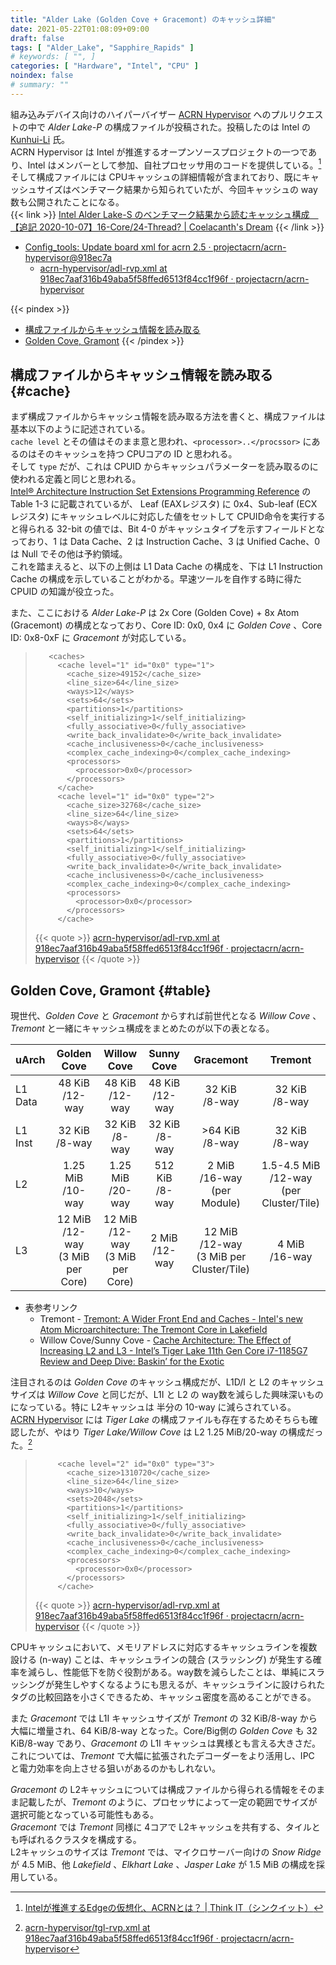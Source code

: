 ```yaml
---
title: "Alder Lake (Golden Cove + Gracemont) のキャッシュ詳細"
date: 2021-05-22T01:08:09+09:00
draft: false
tags: [ "Alder_Lake", "Sapphire_Rapids" ]
# keywords: [ "", ]
categories: [ "Hardware", "Intel", "CPU" ]
noindex: false
# summary: ""
---
```


組み込みデバイス向けのハイパーバイザー [ACRN Hypervisor](https://github.com/projectacrn/acrn-hypervisor) へのプルリクエストの中で *Alder Lake-P* の構成ファイルが投稿された。投稿したのは Intel の [Kunhui-Li](https://github.com/Kunhui-Li) 氏。  
ACRN Hypervisor は Intel が推進するオープンソースプロジェクトの一つであり、Intel はメンバーとして参加、自社プロセッサ用のコードを提供している。[^intel-acrn]  
そして構成ファイルには CPUキャッシュの詳細情報が含まれており、既にキャッシュサイズはベンチマーク結果から知られていたが、今回キャッシュの way数も公開されたことになる。  
{{< link >}} [Intel Alder Lake-S のベンチマーク結果から読むキャッシュ構成　【追記 2020-10-07】16-Core/24-Thread? | Coelacanth's Dream](/posts/2020/10/06/intel-adls-benchmark-cache/) {{< /link >}}

 * [Config_tools: Update board xml for acrn 2.5 · projectacrn/acrn-hypervisor@918ec7a](https://github.com/projectacrn/acrn-hypervisor/commit/918ec7aaf316b49aba5f58ffed6513f84cc1f96f)
    * [acrn-hypervisor/adl-rvp.xml at 918ec7aaf316b49aba5f58ffed6513f84cc1f96f · projectacrn/acrn-hypervisor](https://github.com/projectacrn/acrn-hypervisor/blob/918ec7aaf316b49aba5f58ffed6513f84cc1f96f/misc/config_tools/data/adl-rvp/adl-rvp.xml)

[^intel-acrn]: [Intelが推進するEdgeの仮想化、ACRNとは？ | Think IT（シンクイット）](https://thinkit.co.jp/article/13695)

{{< pindex >}}
 * [構成ファイルからキャッシュ情報を読み取る](#cache)
 * [Golden Cove, Gramont](#table)
{{< /pindex >}}

## 構成ファイルからキャッシュ情報を読み取る {#cache}

まず構成ファイルからキャッシュ情報を読み取る方法を書くと、構成ファイルは基本以下のように記述されている。  
`cache level` とその値はそのまま意と思われ、`<processor>..</procssor>` にあるのはそのキャッシュを持つ CPUコアの ID と思われる。  
そして `type` だが、これは CPUID からキャッシュパラメーターを読み取るのに使われる定義と同じと思われる。  
[Intel® Architecture Instruction Set Extensions Programming Reference](https://software.intel.com/content/www/us/en/develop/download/intel-architecture-instruction-set-extensions-programming-reference.html) の Table 1-3 に記載されているが、 Leaf (EAXレジスタ) に 0x4、Sub-leaf (ECXレジスタ) にキャッシュレベルに対応した値をセットして CPUID命令を実行すると得られる 32-bit の値では、Bit 4-0 がキャッシュタイプを示すフィールドとなっており、1 は Data Cache、2 は Instruction Cache、3 は Unified Cache、0 は Null でその他は予約領域。  
これを踏まえると、以下の上側は L1 Data Cache の構成を、下は L1 Instruction Cache の構成を示していることがわかる。早速ツールを自作する時に得た CPUID の知識が役立った。  

また、ここにおける *Alder Lake-P* は 2x Core (Golden Cove) + 8x Atom (Gracemont) の構成となっており、Core ID: 0x0, 0x4 に *Golden Cove* 、Core ID: 0x8-0xF に *Gracemont* が対応している。  

 > 		  <caches>
 > 		    <cache level="1" id="0x0" type="1">
 > 		      <cache_size>49152</cache_size>
 > 		      <line_size>64</line_size>
 > 		      <ways>12</ways>
 > 		      <sets>64</sets>
 > 		      <partitions>1</partitions>
 > 		      <self_initializing>1</self_initializing>
 > 		      <fully_associative>0</fully_associative>
 > 		      <write_back_invalidate>0</write_back_invalidate>
 > 		      <cache_inclusiveness>0</cache_inclusiveness>
 > 		      <complex_cache_indexing>0</complex_cache_indexing>
 > 		      <processors>
 > 		        <processor>0x0</processor>
 > 		      </processors>
 > 		    </cache>
 > 		    <cache level="1" id="0x0" type="2">
 > 		      <cache_size>32768</cache_size>
 > 		      <line_size>64</line_size>
 > 		      <ways>8</ways>
 > 		      <sets>64</sets>
 > 		      <partitions>1</partitions>
 > 		      <self_initializing>1</self_initializing>
 > 		      <fully_associative>0</fully_associative>
 > 		      <write_back_invalidate>0</write_back_invalidate>
 > 		      <cache_inclusiveness>0</cache_inclusiveness>
 > 		      <complex_cache_indexing>0</complex_cache_indexing>
 > 		      <processors>
 > 		        <processor>0x0</processor>
 > 		      </processors>
 > 		    </cache>
 >
 > {{< quote >}} [acrn-hypervisor/adl-rvp.xml at 918ec7aaf316b49aba5f58ffed6513f84cc1f96f · projectacrn/acrn-hypervisor](https://github.com/projectacrn/acrn-hypervisor/blob/918ec7aaf316b49aba5f58ffed6513f84cc1f96f/misc/config_tools/data/adl-rvp/adl-rvp.xml) {{< /quote >}}

## Golden Cove, Gramont {#table}

現世代、*Golden Cove* と *Gracemont* からすれば前世代となる *Willow Cove* 、*Tremont* と一緒にキャッシュ構成をまとめたのが以下の表となる。  


| uArch     | Golden Cove   | Willow Cove   | Sunny Cove | Gracemont | Tremont   |
| :--       | :--:          | :--:          | :--:      | :--:      | :--: |
| L1 Data   | 48 KiB<br>/12-way | 48 KiB<br>/12-way | 48 KiB<br>/12-way | 32 KiB<br>/8-way | 32 KiB<br>/8-way 
| L1 Inst   | 32 KiB<br>/8-way  | 32 KiB<br>/8-way | 32 KiB<br>/8-way | >64 KiB<br>/8-way | 32 KiB<br>/8-way
| L2        | 1.25 MiB<br>/10-way | 1.25 MiB<br>/20-way | 512 KiB<br>/8-way | 2 MiB<br>/16-way<br>(per Module) | 1.5-4.5 MiB<br>/12-way<br>(per Cluster/Tile) |
| L3        | 12 MiB<br>/12-way<br>(3 MiB per Core) | 12 MiB<br>/12-way<br>(3 MiB per Core) | 2 MiB<br>/12-way  |12 MiB<br>/12-way<br>(3 MiB per Cluster/Tile) | 4 MiB<br>/16-way

 * 表参考リンク
    * Tremont - [Tremont: A Wider Front End and Caches - Intel's new Atom Microarchitecture: The Tremont Core in Lakefield](https://www.anandtech.com/show/15009/intels-new-atom-microarchitecture-the-tremont-core/2)
    * Willow Cove/Sunny Cove - [Cache Architecture: The Effect of Increasing L2 and L3 - Intel’s Tiger Lake 11th Gen Core i7-1185G7 Review and Deep Dive: Baskin’ for the Exotic](https://www.anandtech.com/show/16084/intel-tiger-lake-review-deep-dive-core-11th-gen/4)

注目されるのは *Golden Cove* のキャッシュ構成だが、L1D/I と L2 のキャッシュサイズは *Willow Cove* と同じだが、L1I と L2 の way数を減らした興味深いものになっている。特に L2キャッシュは 半分の 10-way に減らされている。  
[ACRN Hypervisor](https://github.com/projectacrn/acrn-hypervisor) には *Tiger Lake* の構成ファイルも存在するためそちらも確認したが、やはり *Tiger Lake/Willow Cove* は L2 1.25 MiB/20-way の構成だった。[^tgl-rvp]  

[^tgl-rvp]: [acrn-hypervisor/tgl-rvp.xml at 918ec7aaf316b49aba5f58ffed6513f84cc1f96f · projectacrn/acrn-hypervisor](https://github.com/projectacrn/acrn-hypervisor/blob/918ec7aaf316b49aba5f58ffed6513f84cc1f96f/misc/config_tools/data/tgl-rvp/tgl-rvp.xml#L744)

 > 		    <cache level="2" id="0x0" type="3">
 > 		      <cache_size>1310720</cache_size>
 > 		      <line_size>64</line_size>
 > 		      <ways>10</ways>
 > 		      <sets>2048</sets>
 > 		      <partitions>1</partitions>
 > 		      <self_initializing>1</self_initializing>
 > 		      <fully_associative>0</fully_associative>
 > 		      <write_back_invalidate>0</write_back_invalidate>
 > 		      <cache_inclusiveness>0</cache_inclusiveness>
 > 		      <complex_cache_indexing>0</complex_cache_indexing>
 > 		      <processors>
 > 		        <processor>0x0</processor>
 > 		      </processors>
 > 		    </cache>
 >
 > {{< quote >}} [acrn-hypervisor/adl-rvp.xml at 918ec7aaf316b49aba5f58ffed6513f84cc1f96f · projectacrn/acrn-hypervisor](https://github.com/projectacrn/acrn-hypervisor/blob/918ec7aaf316b49aba5f58ffed6513f84cc1f96f/misc/config_tools/data/adl-rvp/adl-rvp.xml) {{< /quote >}}

CPUキャッシュにおいて、メモリアドレスに対応するキャッシュラインを複数設ける (n-way) ことは、キャッシュラインの競合 (スラッシング) が発生する確率を減らし、性能低下を防ぐ役割がある。way数を減らしたことは、単純にスラッシングが発生しやすくなるようにも思えるが、キャッシュラインに設けられたタグの比較回路を小さくできるため、キャッシュ密度を高めることができる。  

また *Gracemont* では L1I キャッシュサイズが *Tremont* の 32 KiB/8-way から大幅に増量され、64 KiB/8-way となった。Core/Big側の *Golden Cove* も 32 KiB/8-way であり、*Gracemont* の L1I キャッシュは異様とも言える大きさだ。  
これについては、*Tremont* で大幅に拡張されたデコーダーをより活用し、IPC と電力効率を向上させる狙いがあるのかもしれない。  

*Gracemont* の L2キャッシュについては構成ファイルから得られる情報をそのまま記載したが、*Tremont* のように、プロセッサによって一定の範囲でサイズが選択可能となっている可能性もある。  
*Gracemont* では *Tremont* 同様に 4コアで L2キャッシュを共有する、タイルとも呼ばれるクラスタを構成する。  
L2キャッシュのサイズは *Tremont* では、マイクロサーバー向けの *Snow Ridge* が 4.5 MiB、他 *Lakefield* 、*Elkhart Lake* 、*Jasper Lake* が 1.5 MiB の構成を採用している。  

